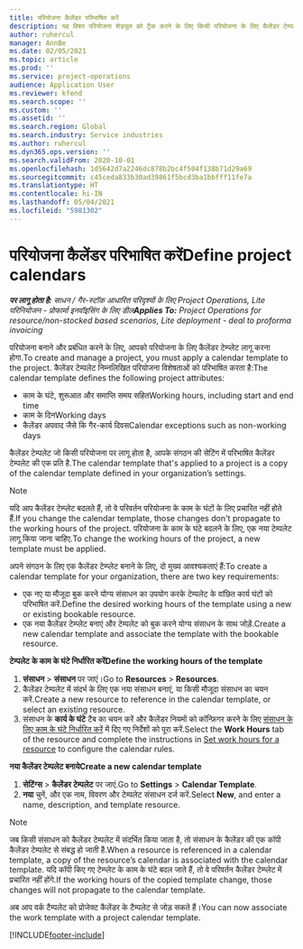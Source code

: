 ```yaml
---
title: परियोजना कैलेंडर परिभाषित करें
description: यह विषय परियोजना शेड्यूल को ट्रैक करने के लिए किसी परियोजना के लिए कैलेंडर टेम्पलेट को कैसे लागू करें, इसके बारे में जानकारी प्रदान करता है.
author: ruhercul
manager: AnnBe
ms.date: 02/05/2021
ms.topic: article
ms.prod: ''
ms.service: project-operations
audience: Application User
ms.reviewer: kfend
ms.search.scope: ''
ms.custom: ''
ms.assetid: ''
ms.search.region: Global
ms.search.industry: Service industries
ms.author: ruhercul
ms.dyn365.ops.version: ''
ms.search.validFrom: 2020-10-01
ms.openlocfilehash: 1d5642d7a2246dc878b2bc4f504f138b71d29a69
ms.sourcegitcommit: c45ceda833b30ad39861f5bcd3ba1bbfff11fe7a
ms.translationtype: HT
ms.contentlocale: hi-IN
ms.lasthandoff: 05/04/2021
ms.locfileid: "5981302"
---
```

# <a name="define-project-calendars"></a><span data-ttu-id="dcadc-103">परियोजना कैलेंडर परिभाषित करें</span><span class="sxs-lookup"><span data-stu-id="dcadc-103">Define project calendars</span></span>

<span data-ttu-id="dcadc-104">_**पर लागू होता है:** साधन / गैर-स्टॉक आधारित परिदृश्यों के लिए Project Operations, Lite परिनियोजन - प्रोफार्मा इनवॉइसिंग के लिए डील_</span><span class="sxs-lookup"><span data-stu-id="dcadc-104">_**Applies To:** Project Operations for resource/non-stocked based scenarios, Lite deployment - deal to proforma invoicing_</span></span>

<span data-ttu-id="dcadc-105">परियोजना बनाने और प्रबंधित करने के लिए, आपको परियोजना के लिए कैलेंडर टेम्प्लेट लागू करना होगा.</span><span class="sxs-lookup"><span data-stu-id="dcadc-105">To create and manage a project, you must apply a calendar template to the project.</span></span> <span data-ttu-id="dcadc-106">कैलेंडर टेम्पलेट निम्नलिखित परियोजना विशेषताओं को परिभाषित करता है:</span><span class="sxs-lookup"><span data-stu-id="dcadc-106">The calendar template defines the following project attributes:</span></span>

- <span data-ttu-id="dcadc-107">काम के घंटे, शुरूआत और समाप्ति समय सहित</span><span class="sxs-lookup"><span data-stu-id="dcadc-107">Working hours, including start and end time</span></span>
- <span data-ttu-id="dcadc-108">काम के दिन</span><span class="sxs-lookup"><span data-stu-id="dcadc-108">Working days</span></span>
- <span data-ttu-id="dcadc-109">कैलेंडर अपवाद जैसे कि गैर-कार्य दिवस</span><span class="sxs-lookup"><span data-stu-id="dcadc-109">Calendar exceptions such as non-working days</span></span>

<span data-ttu-id="dcadc-110">कैलेंडर टेम्पलेट जो किसी परियोजना पर लागू होता है, आपके संगठन की सेटिंग में परिभाषित कैलेंडर टेम्पलेट की एक प्रति है.</span><span class="sxs-lookup"><span data-stu-id="dcadc-110">The calendar template that's applied to a project is a copy of the calendar template defined in your organization’s settings.</span></span>

> [!NOTE]
> <span data-ttu-id="dcadc-111">यदि आप कैलेंडर टेम्प्लेट बदलते हैं, तो वे परिवर्तन परियोजना के काम के घंटों के लिए प्रचारित नहीं होते हैं.</span><span class="sxs-lookup"><span data-stu-id="dcadc-111">If you change the calendar template, those changes don't propagate to the working hours of the project.</span></span> <span data-ttu-id="dcadc-112">परियोजना के काम के घंटे बदलने के लिए, एक नया टेम्पलेट लागू किया जाना चाहिए.</span><span class="sxs-lookup"><span data-stu-id="dcadc-112">To change the working hours of the project, a new template must be applied.</span></span>

<span data-ttu-id="dcadc-113">अपने संगठन के लिए एक कैलेंडर टेम्प्लेट बनाने के लिए, दो मुख्य आवश्यकताएं हैं:</span><span class="sxs-lookup"><span data-stu-id="dcadc-113">To create a calendar template for your organization, there are two key requirements:</span></span>

- <span data-ttu-id="dcadc-114">एक नए या मौजूदा बुक करने योग्य संसाधन का उपयोग करके टेम्पलेट के वांछित कार्य घंटों को परिभाषित करें.</span><span class="sxs-lookup"><span data-stu-id="dcadc-114">Define the desired working hours of the template using a new or existing bookable resource.</span></span>
- <span data-ttu-id="dcadc-115">एक नया कैलेंडर टेम्प्लेट बनाएं और टेम्पलेट को बुक करने योग्य संसाधन के साथ जोड़ें.</span><span class="sxs-lookup"><span data-stu-id="dcadc-115">Create a new calendar template and associate the template with the bookable resource.</span></span>

<span data-ttu-id="dcadc-116">**टेम्पलेट के काम के घंटे निर्धारित करें**</span><span class="sxs-lookup"><span data-stu-id="dcadc-116">**Define the working hours of the template**</span></span>

1. <span data-ttu-id="dcadc-117">**संसाधन** \> **संसाधन** पर जाएं।</span><span class="sxs-lookup"><span data-stu-id="dcadc-117">Go to **Resources** \> **Resources**.</span></span>
2. <span data-ttu-id="dcadc-118">कैलेंडर टेम्पलेट में संदर्भ के लिए एक नया संसाधन बनाएं, या किसी मौजूदा संसाधन का चयन करें.</span><span class="sxs-lookup"><span data-stu-id="dcadc-118">Create a new resource to reference in the calendar template, or select an existing resource.</span></span>
3. <span data-ttu-id="dcadc-119">संसाधन के **कार्य के घंटे** टैब का चयन करें और कैलेंडर नियमों को कॉन्फ़िगर करने के लिए [संसाधन के लिए काम के घंटे निर्धारित करें](https://docs.microsoft.com/dynamics365/field-service/set-work-hours-resource) में दिए गए निर्देशों को पूरा करें.</span><span class="sxs-lookup"><span data-stu-id="dcadc-119">Select the **Work Hours** tab of the resource and complete the instructions in [Set work hours for a resource](https://docs.microsoft.com/dynamics365/field-service/set-work-hours-resource) to configure the calendar rules.</span></span>

<span data-ttu-id="dcadc-120">**नया कैलेंडर टेम्पलेट बनाये**</span><span class="sxs-lookup"><span data-stu-id="dcadc-120">**Create a new calendar template**</span></span>

1. <span data-ttu-id="dcadc-121">**सेटिंग्स** \> **कैलेंडर टेम्पलेट** पर जाएं.</span><span class="sxs-lookup"><span data-stu-id="dcadc-121">Go to **Settings** \> **Calendar Template**.</span></span>
2. <span data-ttu-id="dcadc-122">**नया** चुनें, और एक नाम, विवरण और टेम्पलेट संसाधन दर्ज करें.</span><span class="sxs-lookup"><span data-stu-id="dcadc-122">Select **New**, and enter a name, description, and template resource.</span></span>

> [!NOTE]
> <span data-ttu-id="dcadc-123">जब किसी संसाधन को कैलेंडर टेम्पलेट में संदर्भित किया जाता है, तो संसाधन के कैलेंडर की एक कॉपी कैलेंडर टेम्पलेट से संबद्ध हो जाती है.</span><span class="sxs-lookup"><span data-stu-id="dcadc-123">When a resource is referenced in a calendar template, a copy of the resource’s calendar is associated with the calendar template.</span></span> <span data-ttu-id="dcadc-124">यदि कॉपी किए गए टेम्प्लेट के काम के घंटे बदल जाते हैं, तो वे परिवर्तन कैलेंडर टेम्प्लेट में प्रचारित नहीं होंगे.</span><span class="sxs-lookup"><span data-stu-id="dcadc-124">If the working hours of the copied template change, those changes will not propagate to the calendar template.</span></span>

<span data-ttu-id="dcadc-125">अब आप वर्क टैम्पलेट को प्रोजेक्ट कैलेंडर के टैम्पलेट से जोड़ सकते हैं।</span><span class="sxs-lookup"><span data-stu-id="dcadc-125">You can now associate the work template with a project calendar template.</span></span>


[!INCLUDE[footer-include](../includes/footer-banner.md)]

